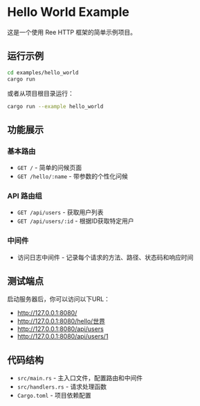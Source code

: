 # Hello World Example

这是一个使用 Ree HTTP 框架的简单示例项目。

## 运行示例

```bash
cd examples/hello_world
cargo run
```

或者从项目根目录运行：

```bash
cargo run --example hello_world
```

## 功能展示

### 基本路由
- `GET /` - 简单的问候页面
- `GET /hello/:name` - 带参数的个性化问候

### API 路由组
- `GET /api/users` - 获取用户列表
- `GET /api/users/:id` - 根据ID获取特定用户

### 中间件
- 访问日志中间件 - 记录每个请求的方法、路径、状态码和响应时间

## 测试端点

启动服务器后，你可以访问以下URL：

- http://127.0.0.1:8080/
- http://127.0.0.1:8080/hello/世界
- http://127.0.0.1:8080/api/users
- http://127.0.0.1:8080/api/users/1

## 代码结构

- `src/main.rs` - 主入口文件，配置路由和中间件
- `src/handlers.rs` - 请求处理函数
- `Cargo.toml` - 项目依赖配置
